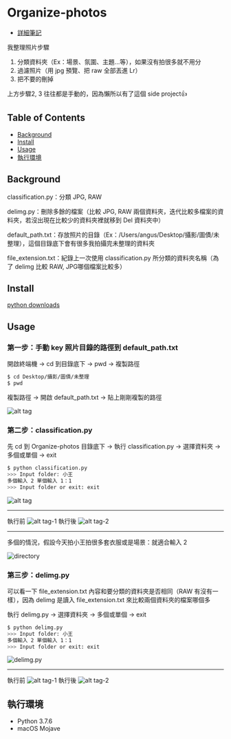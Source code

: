 # Organize-photos

* [詳細筆記](https://medium.com/@cbb104002/side-project-organize-photos-3491aef8e5ed?source=friends_link&sk=464906b2663c65a9d11f86ff77d1e259)

我整理照片步驟
1. 分類資料夾（Ex：場景、氛圍、主題...等），如果沒有拍很多就不用分
2. 過濾照片（用 jpg 預覽、把 raw 全部丟進 Lr）
3. 把不要的刪掉

上方步驟2, 3 往往都是手動的，因為懶所以有了這個 side project👍

## Table of Contents

- [Background](#background)
- [Install](#install)
- [Usage](#usage)
- [執行環境](#執行環境)

## Background

classification.py：分類 JPG, RAW 

delimg.py：刪除多餘的檔案（比較 JPG, RAW 兩個資料夾，迭代比較多檔案的資料夾，若沒出現在比較少的資料夾裡就移到 Del 資料夾中）

default_path.txt：存放照片的目錄（Ex：/Users/angus/Desktop/攝影/圖債/未整理），這個目錄底下會有很多我拍攝完未整理的資料夾

file_extension.txt：紀錄上一次使用 classification.py 所分類的資料夾名稱（為了 delimg 比較 RAW, JPG哪個檔案比較多）

## Install

[python downloads](https://www.python.org/downloads/)

## Usage

### 第一步：手動 key 照片目錄的路徑到 default_path.txt 

開啟終端機 -> cd 到目錄底下 -> pwd -> 複製路徑 

```bash
$ cd Desktop/攝影/圖債/未整理
$ pwd
```

複製路徑 -> 開啟 default_path.txt -> 貼上剛剛複製的路徑

![alt tag](https://imgur.com/aaocYip.png)

### 第二步：classification.py

先 cd 到 Organize-photos 目錄底下 -> 執行 classification.py -> 選擇資料夾 -> 多個或單個 -> exit

```bash
$ python classification.py
>>> Input folder: 小王
多個輸入 2 單個輸入 1：1
>>> Input folder or exit: exit
```

![alt tag](https://imgur.com/TM9nra7.png)

<hr>

執行前
![alt tag-1](https://imgur.com/mVLDze4.png"1")
執行後
![alt tag-2](https://imgur.com/67wMGl2.png"2")

<hr>

多個的情況，假設今天拍小王拍很多套衣服或是場景：就適合輸入 2

![directory](https://imgur.com/vDVVaz1.png)

### 第三步：delimg.py

可以看一下 file_extension.txt 內容和要分類的資料夾是否相同（RAW 有沒有一樣），因為 delimg 是讀入 file_extension.txt 來比較兩個資料夾的檔案哪個多

執行 delimg.py -> 選擇資料夾 -> 多個或單個 -> exit

```bash
$ python delimg.py
>>> Input folder: 小王
多個輸入 2 單個輸入 1：1
>>> Input folder or exit: exit
```

![delimg.py](https://imgur.com/VbvVpmr.png)

<hr>

執行前
![alt tag-1](https://imgur.com/cF1WI09.png"1")
執行後
![alt tag-2](https://imgur.com/tNf2dbs.png"2")

## 執行環境

* Python 3.7.6
* macOS Mojave

